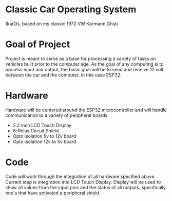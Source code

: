 # Classic Car Operating System
<p>(karOs, based on my classic 1972 VW Karmann Ghia)</p>
<h1>Goal of Project</h1>
<p>Project is meant to serve as a base for processing a variety of tasks on vehicles built prior to the computer age.
As the goal of any computing is to process input and output, the basic goal will be to send and receive 12 volt between
the car and the computer, in this case ESP32.</p>
<h1>Hardware</h1>
<p>Hardware will be centered around the ESP32 microcontroller and will handle communication to a variety of peripheral boards</p>
<ul>
  <li>2.2 inch LCD Touch Display</li>
  <li>8-Relay Circuit Shield</li>
  <li>Opto isolation 5v to 12v board</li>
  <li>Opto isolation 12v to 5v board</li>
</ul>
<h1>Code</h1>
<p>Code will work through the integration of all hardware specified above.  Current step is integration into LCD Touch Display.  Display will be used to show all values
from the input pins and the status of all outputs, specifically one's that have activated a peripheral shield.</p>

